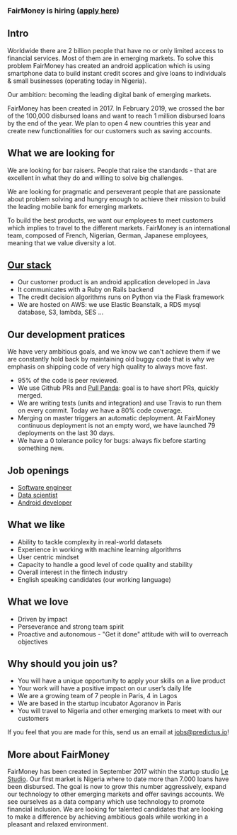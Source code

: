 ### FairMoney is hiring ([apply here](https://www.welcometothejungle.co/en/companies/fairmoney))

## Intro
Worldwide there are 2 billion people that have no or only limited access to financial services. Most of them are in emerging markets. To solve this problem FairMoney has created an android application which is using smartphone data to build instant credit scores and give loans to individuals & small businesses (operating today in Nigeria).

Our ambition: becoming the leading digital bank of emerging markets.

FairMoney has been created in 2017. In February 2019, we crossed the bar of the 100,000 disbursed loans and want to reach 1 million disbursed loans by the end of the year. We plan to open 4 new countries this year and create new functionalities for our customers such as saving accounts.

## What we are looking for
We are looking for bar raisers. People that raise the standards - that are excellent in what they do and willing to solve big challenges.

We are looking for pragmatic and perseverant people that are passionate about problem solving and hungry enough to achieve their mission to build the leading mobile bank for emerging markets.

To build the best products, we want our employees to meet customers which implies to travel to the different markets. FairMoney is an international team, composed of French, Nigerian, German, Japanese employees, meaning that we value diversity a lot.

## [Our stack](https://stackshare.io/predictus/predictus/)
- Our customer product is an android application developed in Java
- It communicates with a Ruby on Rails backend
- The credit decision algorithms runs on Python via the Flask framework
- We are hosted on AWS: we use Elastic Beanstalk, a RDS mysql database, S3, lambda, SES ...

## Our development pratices
We have very ambitious goals, and we know we can't achieve them if we are constantly hold back by maintaining old buggy code that is why we emphasis on shipping code of very high quality to always move fast.
- 95% of the code is peer reviewed.
- We use Github PRs and [Pull Panda](https://pullreminders.com/): goal is to have short PRs, quickly merged.
- We are writing tests (units and integration) and use Travis to run them on every commit. Today we have a 80% code coverage.
- Merging on master triggers an automatic deployment. At FairMoney continuous deployment is not an empty word, we have launched 79 deployments on the last 30 days.
- We have a 0 tolerance policy for bugs: always fix before starting something new.

## Job openings
- [Software engineer](https://github.com/predictus/jobs/blob/master/software_engineer.md)
- [Data scientist](https://github.com/predictus/jobs/blob/master/data_scientist.md)
- [Android developer](https://github.com/predictus/jobs/blob/master/android_developer.md)

## What we like
- Ability to tackle complexity in real-world datasets
- Experience in working with machine learning algorithms
- User centric mindset
- Capacity to handle a good level of code quality and stability
- Overall interest in the fintech industry
- English speaking candidates (our working language)

## What we love
- Driven by impact
- Perseverance and strong team spirit
- Proactive and autonomous - "Get it done" attitude with will to overreach objectives

## Why should you join us?
- You will have a unique opportunity to apply your skills on a live product
- Your work will have a positive impact on our user’s daily life
- We are a growing team of 7 people in Paris, 4 in Lagos
- We are based in the startup incubator Agoranov in Paris
- You will travel to Nigeria and other emerging markets to meet with our customers

If you feel that you are made for this, send us an email at jobs@predictus.io!

## More about FairMoney
FairMoney has been created in September 2017 within the startup studio [Le Studio](https://www.linkedin.com/company/le-studio-vc/). Our first market is Nigeria where to date more than 7.000 loans have been disbursed. The goal is now to grow this number aggressively, expand our technology to other emerging markets and offer savings accounts. We see ourselves as a data company which use technology to promote financial inclusion. We are looking for talented candidates that are looking to make a difference by achieving ambitious goals while working in a pleasant and relaxed environment.
